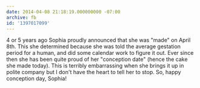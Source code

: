 ```yaml
---
date: 2014-04-08 21:18:19.000000000 -07:00
archive: fb
id: '1397017099'
---
```


4 or 5 years ago Sophia proudly announced that she was "made" on April 8th. This she determined because she was told the average gestation period for a human, and did some calendar work to figure it out. Ever since then she has been quite proud of her "conception date" (hence the cake she made today). This is terribly embarrassing when she brings it up in polite company but I don't have the heart to tell her to stop. So, happy conception day, Sophia!
